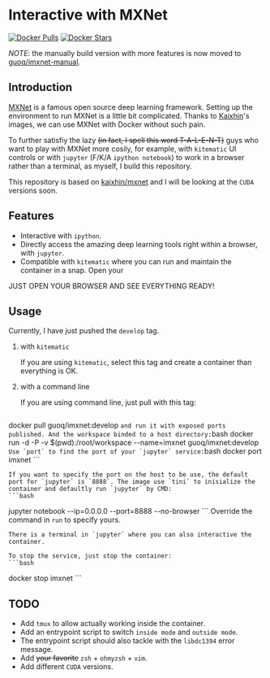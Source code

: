 Interactive with MXNet
===

[![Docker Pulls](https://img.shields.io/docker/pulls/guoq/imxnet.svg)](//hub.docker.com/r/guoq/imxnet) [![Docker Stars](https://img.shields.io/docker/stars/guoq/imxnet.svg)](//hub.docker.com/r/guoq/imxnet)

*NOTE*: the manually build version with more features is now moved to [guoq/imxnet-manual](//hub.docker.com/r/guoq/imxnet-manual).

Introduction
--

[MXNet](//github.com/dmlc/mxnet) is a famous open source deep learning framework. Setting up the environment to run MXNet is a little bit complicated. Thanks to [Kaixhin](//hub.docker.com/u/kaixhin)'s images, we can use MXNet with Docker without such pain.

To further satisfiy the lazy ~~(in fact, I spell this word T-A-L-E-N-T)~~ guys who want to play with MXNet more cosily, for example, with `kitematic` UI controls or with `jupyter` (F/K/A `ipython notebook`) to work in a browser rather than a terminal, as myself, I build this repository.

This repository is based on [kaixhin/mxnet](//hub.docker.com/r/kaixhin/mxnet) and I will be looking at the `CUDA` versions soon.

Features
--

* Interactive with `ipython`.
* Directly access the amazing deep learning tools right within a browser, with `jupyter`.
* Compatible with `kitematic` where you can run and maintain the container in a snap. Open your

JUST OPEN YOUR BROWSER AND SEE EVERYTHING READY!

Usage
--

Currently, I have just pushed the `develop` tag.

1. with `kitematic`
 
    If you are using `kitematic`, select this tag and create a container than everything is OK.

2. with a command line
 
   If you are using command line, just pull with this tag:
    ```bash
docker pull guoq/imxnet:develop
    ```
    and run it with exposed ports published. And the workspace binded to a host directory:
    ```bash
docker run -d -P -v $(pwd):/root/workspace --name=imxnet guoq/imxnet:develop
    ```
    Use `port` to find the port of your `jupyter` service:
    ```bash
docker port imxnet
    ```
    
    If you want to specify the port on the host to be use, the default port for `jupyter` is `8888`. The image use `tini` to inisialize the container and defaultly run `jupyter` by CMD:
    ```bash
jupyter notebook --ip=0.0.0.0 --port=8888 --no-browser
    ```
    Override the command in `run` to specify yours.
    
    There is a terminal in `jupyter` where you can also interactive the container.

    To stop the service, just stop the container:
    ```bash
docker stop imxnet
    ```

TODO
--

* Add `tmux` to allow actually working inside the container.
* Add an entrypoint script to switch `inside mode` and `outside mode`.
* The entrypoint script should also tackle with the `libdc1394` error message.
* Add ~~your favorite~~ `zsh` + `ohmyzsh` + `vim`.
* Add different `CUDA` versions.
